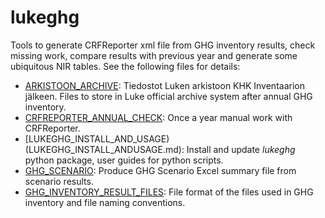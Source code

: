 # lukeghg
Tools to generate CRFReporter xml file from GHG inventory results, check missing work, compare results with previous year and generate some ubiquitous NIR tables. See the following files for details:

+ [ARKISTOON_ARCHIVE](ARKISTOON_ARCHIVE.md): Tiedostot Luken arkistoon KHK Inventaarion jälkeen. 
  Files to store in Luke official archive system after annual GHG inventory.
+ [CRFREPORTER_ANNUAL_CHECK](CRFREPORTER_ANNUAL_CHECK.md): Once a year manual work with CRFReporter.
+ [LUKEGHG_INSTALL_AND_USAGE)(LUKEGHG_INSTALL_ANDUSAGE.md): Install and update *lukeghg* python package, user guides for python scripts.
+ [GHG_SCENARIO](GHG_SCENARIO.md): Produce GHG Scenario Excel summary file from scenario results.
+ [GHG_INVENTORY_RESULT_FILES](GHG_INVENTORY_RESULT_FILES.md): File format of the files used in GHG inventory and file naming conventions.
